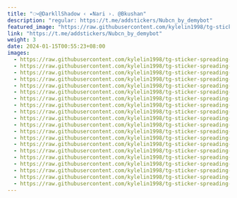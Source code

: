 ```yaml
---
title: "ᤴ@DarkllShadow ‹ ✦Nari ›. @Bkushan"
description: "regular: https://t.me/addstickers/Nubcn_by_demybot"
featured_image: "https://raw.githubusercontent.com/kylelin1998/tg-sticker-spreading-worldwide-images/main/img/a77d2678-371c-4382-8e74-c3d598784cd9.jpg"
link: "https://t.me/addstickers/Nubcn_by_demybot"
weight: 3
date: 2024-01-15T00:55:23+08:00
images:
  - https://raw.githubusercontent.com/kylelin1998/tg-sticker-spreading-worldwide-images/main/img/a77d2678-371c-4382-8e74-c3d598784cd9.jpg
  - https://raw.githubusercontent.com/kylelin1998/tg-sticker-spreading-worldwide-images/main/img/261a30c5-b1e2-47ae-9b86-a900877d5abf.jpg
  - https://raw.githubusercontent.com/kylelin1998/tg-sticker-spreading-worldwide-images/main/img/9ad413b3-5de8-42f5-9a9b-aacd628b64c5.jpg
  - https://raw.githubusercontent.com/kylelin1998/tg-sticker-spreading-worldwide-images/main/img/dd61eb1f-e1ca-4998-9f58-3a6f359b40a8.jpg
  - https://raw.githubusercontent.com/kylelin1998/tg-sticker-spreading-worldwide-images/main/img/e590573b-3649-45f8-b4bb-56c7d65b52f3.jpg
  - https://raw.githubusercontent.com/kylelin1998/tg-sticker-spreading-worldwide-images/main/img/4d9ee430-58dd-4143-b764-acedc0f22c60.jpg
  - https://raw.githubusercontent.com/kylelin1998/tg-sticker-spreading-worldwide-images/main/img/b2622807-2f04-4b3a-9893-9d003d113456.jpg
  - https://raw.githubusercontent.com/kylelin1998/tg-sticker-spreading-worldwide-images/main/img/422c6216-cbc1-49bc-80fd-36a31caff6dc.jpg
  - https://raw.githubusercontent.com/kylelin1998/tg-sticker-spreading-worldwide-images/main/img/d0a114f1-7832-42cb-be00-57cc78138e13.jpg
  - https://raw.githubusercontent.com/kylelin1998/tg-sticker-spreading-worldwide-images/main/img/09e0f910-8526-4e94-9cb4-0b8297e1f988.jpg
  - https://raw.githubusercontent.com/kylelin1998/tg-sticker-spreading-worldwide-images/main/img/4a14f4c3-4267-45f0-9620-cef72761e996.jpg
  - https://raw.githubusercontent.com/kylelin1998/tg-sticker-spreading-worldwide-images/main/img/af290e67-7821-48b7-bd5a-7324381c1d70.jpg
  - https://raw.githubusercontent.com/kylelin1998/tg-sticker-spreading-worldwide-images/main/img/e31cf296-3830-4e95-8e27-3a25cb79dc47.jpg
  - https://raw.githubusercontent.com/kylelin1998/tg-sticker-spreading-worldwide-images/main/img/11700e48-089f-428a-b374-554ccb27aaef.jpg
  - https://raw.githubusercontent.com/kylelin1998/tg-sticker-spreading-worldwide-images/main/img/7b9534e2-fdc1-4070-aea3-16ab19808cf9.jpg
  - https://raw.githubusercontent.com/kylelin1998/tg-sticker-spreading-worldwide-images/main/img/0d59d734-5fc8-4de2-9fa3-e2cbc471a3c9.jpg
  - https://raw.githubusercontent.com/kylelin1998/tg-sticker-spreading-worldwide-images/main/img/b8251769-cb40-4839-9848-1a2b8a0f1039.jpg
  - https://raw.githubusercontent.com/kylelin1998/tg-sticker-spreading-worldwide-images/main/img/7507ccf3-6500-417b-88e3-09980e629f8b.jpg
  - https://raw.githubusercontent.com/kylelin1998/tg-sticker-spreading-worldwide-images/main/img/04197b11-ce42-4b7c-a94d-7daf0b6dc4d0.jpg
  - https://raw.githubusercontent.com/kylelin1998/tg-sticker-spreading-worldwide-images/main/img/a29f0cec-1ce8-4c96-8422-527a04fc03e2.jpg
---
```

